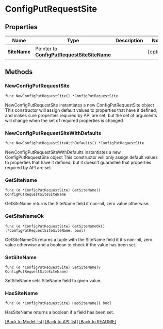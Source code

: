 # ConfigPutRequestSite

## Properties

Name | Type | Description | Notes
------------ | ------------- | ------------- | -------------
**SiteName** | Pointer to [**ConfigPutRequestSiteSiteName**](ConfigPutRequestSiteSiteName.md) |  | [optional] 

## Methods

### NewConfigPutRequestSite

`func NewConfigPutRequestSite() *ConfigPutRequestSite`

NewConfigPutRequestSite instantiates a new ConfigPutRequestSite object
This constructor will assign default values to properties that have it defined,
and makes sure properties required by API are set, but the set of arguments
will change when the set of required properties is changed

### NewConfigPutRequestSiteWithDefaults

`func NewConfigPutRequestSiteWithDefaults() *ConfigPutRequestSite`

NewConfigPutRequestSiteWithDefaults instantiates a new ConfigPutRequestSite object
This constructor will only assign default values to properties that have it defined,
but it doesn't guarantee that properties required by API are set

### GetSiteName

`func (o *ConfigPutRequestSite) GetSiteName() ConfigPutRequestSiteSiteName`

GetSiteName returns the SiteName field if non-nil, zero value otherwise.

### GetSiteNameOk

`func (o *ConfigPutRequestSite) GetSiteNameOk() (*ConfigPutRequestSiteSiteName, bool)`

GetSiteNameOk returns a tuple with the SiteName field if it's non-nil, zero value otherwise
and a boolean to check if the value has been set.

### SetSiteName

`func (o *ConfigPutRequestSite) SetSiteName(v ConfigPutRequestSiteSiteName)`

SetSiteName sets SiteName field to given value.

### HasSiteName

`func (o *ConfigPutRequestSite) HasSiteName() bool`

HasSiteName returns a boolean if a field has been set.


[[Back to Model list]](../README.md#documentation-for-models) [[Back to API list]](../README.md#documentation-for-api-endpoints) [[Back to README]](../README.md)


